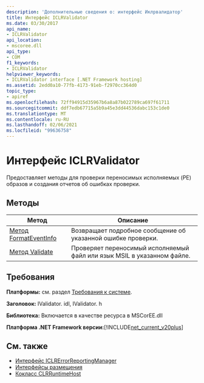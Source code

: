 ```yaml
---
description: 'Дополнительные сведения о: интерфейс Иклрвалидатор'
title: Интерфейс ICLRValidator
ms.date: 03/30/2017
api_name:
- ICLRValidator
api_location:
- mscoree.dll
api_type:
- COM
f1_keywords:
- ICLRValidator
helpviewer_keywords:
- ICLRValidator interface [.NET Framework hosting]
ms.assetid: 2edd0a10-77fb-4173-91eb-f2970cc364d0
topic_type:
- apiref
ms.openlocfilehash: 72ff94915d35967b6a8a87b022789ca697f61711
ms.sourcegitcommit: ddf7edb67715a5b9a45e3dd44536dabc153c1de0
ms.translationtype: MT
ms.contentlocale: ru-RU
ms.lasthandoff: 02/06/2021
ms.locfileid: "99636758"
---
```

# <a name="iclrvalidator-interface"></a>Интерфейс ICLRValidator

Предоставляет методы для проверки переносимых исполняемых (PE) образов и создания отчетов об ошибках проверки.  
  
## <a name="methods"></a>Методы  
  
|Метод|Описание|  
|------------|-----------------|  
|[Метод FormatEventInfo](iclrvalidator-formateventinfo-method.md)|Возвращает подробное сообщение об указанной ошибке проверки.|  
|[Метод Validate](iclrvalidator-validate-method.md)|Проверяет переносимый исполняемый файл или язык MSIL в указанном файле.|  
  
## <a name="requirements"></a>Требования  

 **Платформы:** см. раздел [Требования к системе](../../get-started/system-requirements.md).  
  
 **Заголовок:** IValidator. idl, IValidator. h  
  
 **Библиотека:** Включается в качестве ресурса в MSCorEE.dll  
  
 **Платформа .NET Framework версии:**[!INCLUDE[net_current_v20plus](../../../../includes/net-current-v20plus-md.md)]  
  
## <a name="see-also"></a>См. также

- [Интерфейс ICLRErrorReportingManager](iclrerrorreportingmanager-interface.md)
- [Интерфейсы размещения](hosting-interfaces.md)
- [Кокласс CLRRuntimeHost](clrruntimehost-coclass.md)
